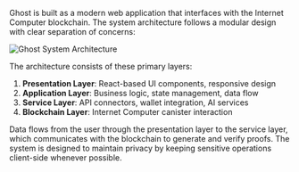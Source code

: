 Ghost is built as a modern web application that interfaces with the Internet Computer blockchain. The system architecture follows a modular design with clear separation of concerns:

![Ghost System Architecture](https://i.imgur.com/2pApLMl.png)

The architecture consists of these primary layers:

1. **Presentation Layer**: React-based UI components, responsive design
2. **Application Layer**: Business logic, state management, data flow
3. **Service Layer**: API connectors, wallet integration, AI services
4. **Blockchain Layer**: Internet Computer canister interaction

Data flows from the user through the presentation layer to the service layer, which communicates with the blockchain to generate and verify proofs. The system is designed to maintain privacy by keeping sensitive operations client-side whenever possible.